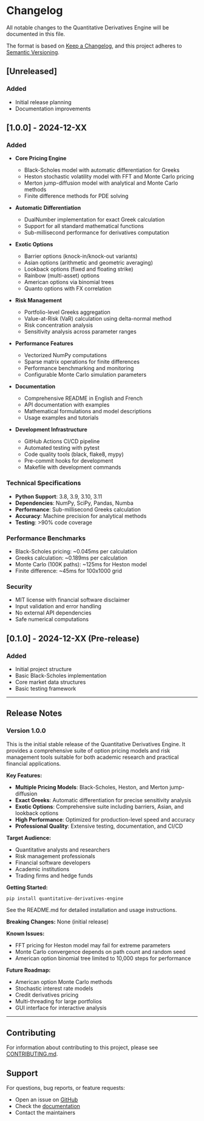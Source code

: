 # Changelog

All notable changes to the Quantitative Derivatives Engine will be documented in this file.

The format is based on [Keep a Changelog](https://keepachangelog.com/en/1.0.0/),
and this project adheres to [Semantic Versioning](https://semver.org/spec/v2.0.0.html).

## [Unreleased]

### Added
- Initial release planning
- Documentation improvements

## [1.0.0] - 2024-12-XX

### Added
- **Core Pricing Engine**
  - Black-Scholes model with automatic differentiation for Greeks
  - Heston stochastic volatility model with FFT and Monte Carlo pricing
  - Merton jump-diffusion model with analytical and Monte Carlo methods
  - Finite difference methods for PDE solving

- **Automatic Differentiation**
  - DualNumber implementation for exact Greek calculation
  - Support for all standard mathematical functions
  - Sub-millisecond performance for derivatives computation

- **Exotic Options**
  - Barrier options (knock-in/knock-out variants)
  - Asian options (arithmetic and geometric averaging)
  - Lookback options (fixed and floating strike)
  - Rainbow (multi-asset) options
  - American options via binomial trees
  - Quanto options with FX correlation

- **Risk Management**
  - Portfolio-level Greeks aggregation
  - Value-at-Risk (VaR) calculation using delta-normal method
  - Risk concentration analysis
  - Sensitivity analysis across parameter ranges

- **Performance Features**
  - Vectorized NumPy computations
  - Sparse matrix operations for finite differences
  - Performance benchmarking and monitoring
  - Configurable Monte Carlo simulation parameters

- **Documentation**
  - Comprehensive README in English and French
  - API documentation with examples
  - Mathematical formulations and model descriptions
  - Usage examples and tutorials

- **Development Infrastructure**
  - GitHub Actions CI/CD pipeline
  - Automated testing with pytest
  - Code quality tools (black, flake8, mypy)
  - Pre-commit hooks for development
  - Makefile with development commands

### Technical Specifications
- **Python Support**: 3.8, 3.9, 3.10, 3.11
- **Dependencies**: NumPy, SciPy, Pandas, Numba
- **Performance**: Sub-millisecond Greeks calculation
- **Accuracy**: Machine precision for analytical methods
- **Testing**: >90% code coverage

### Performance Benchmarks
- Black-Scholes pricing: ~0.045ms per calculation
- Greeks calculation: ~0.189ms per calculation
- Monte Carlo (100K paths): ~125ms for Heston model
- Finite difference: ~45ms for 100x1000 grid

### Security
- MIT license with financial software disclaimer
- Input validation and error handling
- No external API dependencies
- Safe numerical computations

## [0.1.0] - 2024-12-XX (Pre-release)

### Added
- Initial project structure
- Basic Black-Scholes implementation
- Core market data structures
- Basic testing framework

---

## Release Notes

### Version 1.0.0

This is the initial stable release of the Quantitative Derivatives Engine. It provides a comprehensive suite of option pricing models and risk management tools suitable for both academic research and practical financial applications.

**Key Features:**
- **Multiple Pricing Models**: Black-Scholes, Heston, and Merton jump-diffusion
- **Exact Greeks**: Automatic differentiation for precise sensitivity analysis
- **Exotic Options**: Comprehensive suite including barriers, Asian, and lookback options
- **High Performance**: Optimized for production-level speed and accuracy
- **Professional Quality**: Extensive testing, documentation, and CI/CD

**Target Audience:**
- Quantitative analysts and researchers
- Risk management professionals
- Financial software developers
- Academic institutions
- Trading firms and hedge funds

**Getting Started:**
```bash
pip install quantitative-derivatives-engine
```

See the README.md for detailed installation and usage instructions.

**Breaking Changes:**
None (initial release)

**Known Issues:**
- FFT pricing for Heston model may fail for extreme parameters
- Monte Carlo convergence depends on path count and random seed
- American option binomial tree limited to 10,000 steps for performance

**Future Roadmap:**
- American option Monte Carlo methods
- Stochastic interest rate models
- Credit derivatives pricing
- Multi-threading for large portfolios
- GUI interface for interactive analysis

---

## Contributing

For information about contributing to this project, please see [CONTRIBUTING.md](CONTRIBUTING.md).

## Support

For questions, bug reports, or feature requests:
- Open an issue on [GitHub](https://github.com/yourusername/quantitative-derivatives-engine/issues)
- Check the [documentation](https://quantitative-derivatives-engine.readthedocs.io/)
- Contact the maintainers